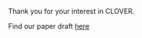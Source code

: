 Thank you for your interest in CLOVER. 

Find our paper draft [here](https://drive.google.com/file/d/1DwrNJHNhFNo_FgmKRECekY42H07K7JP6/view?usp=sharing])
